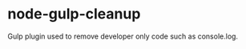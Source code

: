 node-gulp-cleanup
=================

Gulp plugin used to remove developer only code such as console.log.
